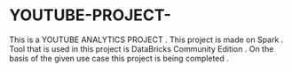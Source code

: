 # YOUTUBE-PROJECT-
This is a YOUTUBE ANALYTICS PROJECT . This project is made on Spark . Tool that is used in this project is DataBricks Community Edition . On the basis of the given use case this project is being completed .
